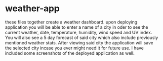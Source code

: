 # weather-app
these files together create a weather dashboard. upon deploying application you will be able to enter a name of a city in oder to see the current weather, date, temperature, humidity, wind speed and UV index. You will also see a 5 day forecast of said city which also include previously mentioned weather stats. After viewing said city the application will save the selected city incase you ever might need it for future use. I have included some screenshots of the deployed application as well.
